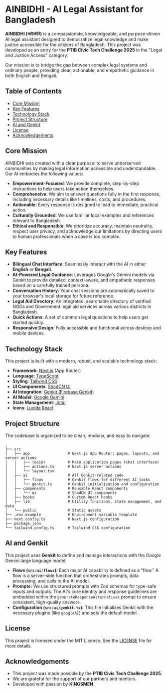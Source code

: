 # AINBIDHI - AI Legal Assistant for Bangladesh

**AINBIDHI (আইনবিধি)** is a compassionate, knowledgeable, and purpose-driven AI legal assistant designed to democratize legal knowledge and make justice accessible for the citizens of Bangladesh. This project was developed as an entry for the **PTIB Civic Tech Challenge 2025** in the "Legal and Justice Access" category.

Our mission is to bridge the gap between complex legal systems and ordinary people, providing clear, actionable, and empathetic guidance in both English and Bengali.

## Table of Contents

- [Core Mission](#core-mission)
- [Key Features](#key-features)
- [Technology Stack](#technology-stack)
- [Project Structure](#project-structure)
- [AI and Genkit](#ai-and-genkit)
- [License](#license)
- [Acknowledgements](#acknowledgements)

## Core Mission

AINBIDHI was created with a clear purpose: to serve underserved communities by making legal information accessible and understandable. Our AI embodies the following values:

- **Empowerment-Focused**: We provide complete, step-by-step instructions to help users take action themselves.
- **Comprehensive**: We aim to answer questions fully in the first response, including necessary details like timelines, costs, and procedures.
- **Actionable**: Every response is designed to lead to immediate, practical action.
- **Culturally Grounded**: We use familiar local examples and references relevant to Bangladesh.
- **Ethical and Responsible**: We prioritize accuracy, maintain neutrality, respect user privacy, and acknowledge our limitations by directing users to human professionals when a case is too complex.

## Key Features

- **Bilingual Chat Interface**: Seamlessly interact with the AI in either **English** or **Bengali**.
- **AI-Powered Legal Guidance**: Leverages Google's Gemini models via Genkit to provide detailed, context-aware, and empathetic responses based on a carefully trained persona.
- **Conversation History**: Your chat sessions are automatically saved to your browser's local storage for future reference.
- **Legal Aid Directory**: An integrated, searchable directory of verified NGOs and Government legal aid services across various districts in Bangladesh.
- **Quick Actions**: A set of common legal questions to help users get started quickly.
- **Responsive Design**: Fully accessible and functional across desktop and mobile devices.

## Technology Stack

This project is built with a modern, robust, and scalable technology stack:

- **Framework**: [Next.js](https://nextjs.org/) (App Router)
- **Language**: [TypeScript](https://www.typescriptlang.org/)
- **Styling**: [Tailwind CSS](https://tailwindcss.com/)
- **UI Components**: [ShadCN UI](https://ui.shadcn.com/)
- **AI Integration**: [Genkit (Firebase Genkit)](https://firebase.google.com/docs/genkit)
- **AI Model**: [Google Gemini](https://ai.google.dev/)
- **State Management**: [Jotai](https://jotai.org/)
- **Icons**: [Lucide React](https://lucide.dev/)

## Project Structure

The codebase is organized to be clean, modular, and easy to navigate:

```
.
├── src
│   ├── app                 # Next.js App Router: pages, layouts, and server actions
│   │   ├── (main)          # Main application pages (chat interface)
│   │   ├── actions.ts      # Next.js server actions
│   │   └── layout.tsx
│   ├── ai                  # All Genkit-related code
│   │   ├── flows           # Genkit flows for different AI tasks
│   │   └── genkit.ts       # Genkit initialization and configuration
│   ├── components          # Reusable React components
│   │   └── ui              # ShadCN UI components
│   ├── hooks               # Custom React hooks
│   ├── lib                 # Utility functions, state management, and data
│   └── public              # Static assets
├── .env.example            # Environment variable template
├── next.config.ts          # Next.js configuration
├── package.json
└── tailwind.config.ts      # Tailwind CSS configuration
```

## AI and Genkit

This project uses **Genkit** to define and manage interactions with the Google Gemini large language model.

-   **Flows (`src/ai/flows`):** Each major AI capability is defined as a "flow." A flow is a server-side function that orchestrates prompts, data processing, and calls to the AI model.
-   **Prompts:** We use structured prompts with Zod schemas for type-safe inputs and outputs. The AI's core identity and response guidelines are embedded within the `generateResponseAlternatives` prompt to ensure consistent, high-quality answers.
-   **Configuration (`src/ai/genkit.ts`):** This file initializes Genkit with the necessary plugins (like `googleAI`) and sets the default model.

## License

This project is licensed under the MIT License. See the [LICENSE](LICENSE) file for more details.

## Acknowledgements

- This project was made possible by the **PTIB Civic Tech Challenge 2025**.
- We are grateful for the support of our partners and mentors.
- Developed with passion by **KINGSMEN**.
